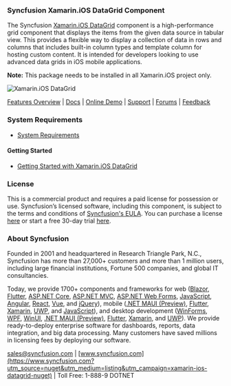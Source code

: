 ### Syncfusion Xamarin.iOS DataGrid Component
The Syncfusion [Xamarin.iOS DataGrid](https://www.syncfusion.com/xamarin-ios-ui-controls/datagrid?utm_source=nuget&utm_medium=listing&utm_campaign=xamarin-ios-datagrid-nuget) component is a high-performance grid component that displays the items from the given data source in tabular view. This provides a flexible way to display a collection of data in rows and columns that includes built-in column types and template column for hosting custom content. It is intended for developers looking to use advanced data grids in iOS mobile applications.

**Note:** This package needs to be installed in all Xamarin.iOS project only.

![Xamarin.iOS DataGrid](https://cdn.syncfusion.com/nuget-readme/xamarin/xamarin-ios-datagrid.png)

[Features Overview](https://www.syncfusion.com/xamarin-ios-ui-controls/datagrid?utm_source=nuget&utm_medium=listing&utm_campaign=xamarin-ios-datagrid-nuget) | [Docs](https://help.syncfusion.com/xamarin-ios/sfdatagrid/getting-started?utm_source=nuget&utm_medium=listing&utm_campaign=xamarin-ios-datagrid-nuget) | [Online Demo](https://github.com/syncfusion/xamarin-demos?utm_source=nuget&utm_medium=listing&utm_campaign=xamarin-ios-datagrid-nuget) | [Support](https://www.syncfusion.com/support/directtrac/incidents/newincident?utm_source=nuget&utm_medium=listing&utm_campaign=xamarin-ios-datagrid-nuget) | [Forums](https://www.syncfusion.com/forums/xamarin.ios?utm_source=nuget&utm_medium=listing&utm_campaign=xamarin-ios-datagrid-nuget) | [Feedback](https://www.syncfusion.com/feedback/xamarin-ios?utm_source=nuget&utm_medium=listing&utm_campaign=xamarin-ios-datagrid-nuget)

### System Requirements

* [System Requirements](https://help.syncfusion.com/xamarin-ios/installation-and-upgrade/system-requirements?utm_source=nuget&utm_medium=listing&utm_campaign=xamarin-ios-datagrid-nuget)

#### Getting Started

* [Getting Started with Xamarin.iOS DataGrid](https://help.syncfusion.com/xamarin-ios/sfdatagrid/getting-started?utm_source=nuget&utm_medium=listing&utm_campaign=xamarin-ios-datagrid-nuget)

### License

This is a commercial product and requires a paid license for possession or use. Syncfusion’s licensed software, including this component, is subject to the terms and conditions of [Syncfusion's EULA](https://www.syncfusion.com/eula/es/?utm_source=nuget&utm_medium=listing&utm_campaign=xamarin-ios-datagrid-nuget). You can purchase a license [here](https://www.syncfusion.com/sales/products?utm_source=nuget&utm_medium=listing&utm_campaign=xamarin-ios-datagrid-nuget) or start a free 30-day trial [here](https://www.syncfusion.com/account/manage-trials/start-trials?utm_source=nuget&utm_medium=listing&utm_campaign=xamarin-ios-datagrid-nuget).

### About Syncfusion

Founded in 2001 and headquartered in Research Triangle Park, N.C., Syncfusion has more than 27,000+ customers and more than 1 million users, including large financial institutions, Fortune 500 companies, and global IT consultancies.
 
Today, we provide 1700+ components and frameworks for web ([Blazor](https://www.syncfusion.com/blazor-components?utm_source=nuget&utm_medium=listing&utm_campaign=xamarin-ios-datagrid-nuget), [Flutter](https://www.syncfusion.com/flutter-widgets?utm_source=nuget&utm_medium=listing&utm_campaign=xamarin-ios-datagrid-nuget), [ASP.NET Core](https://www.syncfusion.com/aspnet-core-ui-controls?utm_source=nuget&utm_medium=listing&utm_campaign=xamarin-ios-datagrid-nuget), [ASP.NET MVC](https://www.syncfusion.com/aspnet-mvc-ui-controls?utm_source=nuget&utm_medium=listing&utm_campaign=xamarin-ios-datagrid-nuget), [ASP.NET Web Forms](https://www.syncfusion.com/jquery/aspnet-webforms-ui-controls?utm_source=nuget&utm_medium=listing&utm_campaign=xamarin-ios-datagrid-nuget), [JavaScript](https://www.syncfusion.com/javascript-ui-controls?utm_source=nuget&utm_medium=listing&utm_campaign=xamarin-ios-datagrid-nuget), [Angular](https://www.syncfusion.com/angular-ui-components?utm_source=nuget&utm_medium=listing&utm_campaign=xamarin-ios-datagrid-nuget), [React](https://www.syncfusion.com/react-ui-components?utm_source=nuget&utm_medium=listing&utm_campaign=xamarin-ios-datagrid-nuget), [Vue](https://www.syncfusion.com/vue-ui-components?utm_source=nuget&utm_medium=listing&utm_campaign=xamarin-ios-datagrid-nuget), and [jQuery](https://www.syncfusion.com/jquery-ui-widgets?utm_source=nuget&utm_medium=listing&utm_campaign=xamarin-ios-datagrid-nuget)), mobile ([.NET MAUI (Preview)](https://www.syncfusion.com/maui-controls?utm_source=nuget&utm_medium=listing&utm_campaign=xamarin-ios-datagrid-nuget), [Flutter](https://www.syncfusion.com/flutter-widgets?utm_source=nuget&utm_medium=listing&utm_campaign=xamarin-ios-datagrid-nuget), [Xamarin](https://www.syncfusion.com/xamarin-ui-controls?utm_source=nuget&utm_medium=listing&utm_campaign=xamarin-ios-datagrid-nuget), [UWP](https://www.syncfusion.com/uwp-ui-controls?utm_source=nuget&utm_medium=listing&utm_campaign=xamarin-ios-datagrid-nuget), and [JavaScript](https://www.syncfusion.com/javascript-ui-controls?utm_source=nuget&utm_medium=listing&utm_campaign=xamarin-ios-datagrid-nuget)), and desktop development ([WinForms](https://www.syncfusion.com/winforms-ui-controls?utm_source=nuget&utm_medium=listing&utm_campaign=xamarin-ios-datagrid-nuget), [WPF](https://www.syncfusion.com/wpf-controls?utm_source=nuget&utm_medium=listing&utm_campaign=xamarin-ios-datagrid-nuget), [WinUI](https://www.syncfusion.com/winui-controls?utm_source=nuget&utm_medium=listing&utm_campaign=xamarin-ios-datagrid-nuget), [.NET MAUI (Preview)](https://www.syncfusion.com/maui-controls?utm_source=nuget&utm_medium=listing&utm_campaign=xamarin-ios-datagrid-nuget), [Flutter](https://www.syncfusion.com/flutter-widgets?utm_source=nuget&utm_medium=listing&utm_campaign=xamarin-ios-datagrid-nuget), [Xamarin](https://www.syncfusion.com/xamarin-ui-controls?utm_source=nuget&utm_medium=listing&utm_campaign=xamarin-ios-datagrid-nuget), and [UWP](https://www.syncfusion.com/uwp-ui-controls?utm_source=nuget&utm_medium=listing&utm_campaign=xamarin-ios-datagrid-nuget)). We provide ready-to-deploy enterprise software for dashboards, reports, data integration, and big data processing. Many customers have saved millions in licensing fees by deploying our software.

[sales@syncfusion.com](mailto:sales@syncfusion.com?Subject=Syncfusion%20Xamarin.iOS%20DataGrid-%20NuGet) | [www.syncfusion.com](https://www.syncfusion.com?utm_source=nuget&utm_medium=listing&utm_campaign=xamarin-ios-datagrid-nuget) | Toll Free: 1-888-9 DOTNET


     